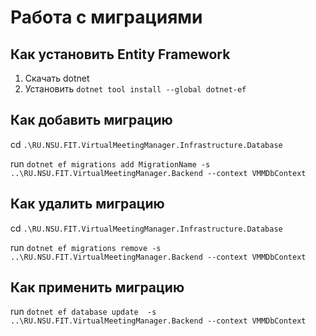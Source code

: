 ﻿# Работа с миграциями

## Как установить Entity Framework

1) Скачать dotnet
2) Установить `dotnet tool install --global dotnet-ef`

## Как добавить миграцию

cd `.\RU.NSU.FIT.VirtualMeetingManager.Infrastructure.Database`

run `dotnet ef migrations add MigrationName -s ..\RU.NSU.FIT.VirtualMeetingManager.Backend --context VMMDbContext`

## Как удалить миграцию

cd `.\RU.NSU.FIT.VirtualMeetingManager.Infrastructure.Database`

run `dotnet ef migrations remove -s ..\RU.NSU.FIT.VirtualMeetingManager.Backend --context VMMDbContext`

## Как применить миграцию

run `dotnet ef database update  -s ..\RU.NSU.FIT.VirtualMeetingManager.Backend --context VMMDbContext`